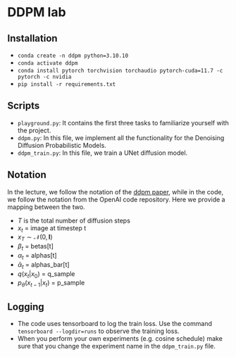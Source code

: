 # DDPM lab

## Installation
* `conda create -n ddpm python=3.10.10`
* `conda activate ddpm`
* `conda install pytorch torchvision torchaudio pytorch-cuda=11.7 -c pytorch -c nvidia`
* `pip install -r requirements.txt`

## Scripts
* `playground.py`: It contains the first three tasks to familiarize yourself with the project.
* `ddpm.py`: In this file, we implement all the functionality for the Denoising Diffusion Probabilistic Models.
* `ddpm_train.py`: In this file, we train a UNet diffusion model.

## Notation
In the lecture, we follow the notation of the [ddpm paper](https://arxiv.org/pdf/2006.11239.pdf), while in the code, we follow the notation from the OpenAI code repository. Here we provide a mapping between the two.
* $T$ is the total number of diffusion steps
* $x_t$ = image at timestep t
* $x_T \sim \mathcal{N}(0, \mathbf{I})$
* $\beta_t$ = betas[t]
* $\alpha_t$ = alphas[t]
* $\bar{\alpha}_t$ = alphas_bar[t]
* $q(x_t|x_0)$ = q_sample
* $p_\theta(x_{t-1}|x_t)$ = p_sample

## Logging
* The code uses tensorboard to log the train loss. Use the command `tensorboard --logdir=runs` to observe the training loss.
* When you perform your own experiments (e.g. cosine schedule) make sure that you change the experiment name in the `ddpm_train.py` file.